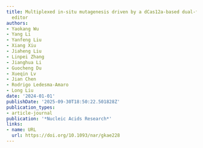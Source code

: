```yaml
---
title: Multiplexed in-situ mutagenesis driven by a dCas12a-based dual-function base
  editor
authors:
- Yaokang Wu
- Yang Li
- Yanfeng Liu
- Xiang Xiu
- Jiaheng Liu
- Linpei Zhang
- Jianghua Li
- Guocheng Du
- Xueqin Lv
- Jian Chen
- Rodrigo Ledesma‐Amaro
- Long Liu
date: '2024-01-01'
publishDate: '2025-09-30T18:50:22.501828Z'
publication_types:
- article-journal
publication: '*Nucleic Acids Research*'
links:
- name: URL
  url: https://doi.org/10.1093/nar/gkae228
---
```

